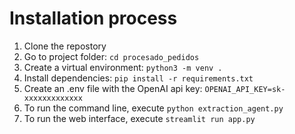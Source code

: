# Installation process
1. Clone the repostory
2. Go to project folder: ```cd procesado_pedidos```
3. Create a virtual environment: ```python3 -m venv .```
4. Install dependencies: ```pip install -r requirements.txt```
5. Create an .env file with the OpenAI api key: ```OPENAI_API_KEY=sk-xxxxxxxxxxxxx```
6. To run the command line, execute ```python extraction_agent.py```
7. To run the web interface, execute ```streamlit run app.py ```
